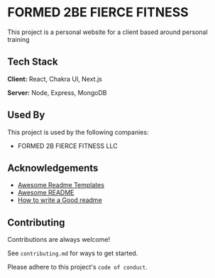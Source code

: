 
# FORMED 2BE FIERCE FITNESS

This project is a personal website for a client based around personal training


## Tech Stack

**Client:** React, Chakra UI, Next.js

**Server:** Node, Express, MongoDB


## Used By

This project is used by the following companies:

- FORMED 2B FIERCE FITNESS LLC


## Acknowledgements

 - [Awesome Readme Templates](https://awesomeopensource.com/project/elangosundar/awesome-README-templates)
 - [Awesome README](https://github.com/matiassingers/awesome-readme)
 - [How to write a Good readme](https://bulldogjob.com/news/449-how-to-write-a-good-readme-for-your-github-project)


## Contributing

Contributions are always welcome!

See `contributing.md` for ways to get started.

Please adhere to this project's `code of conduct`.


